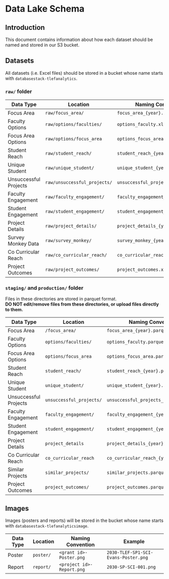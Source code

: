 # Data Lake Schema
## Introduction
This document contains information about how each dataset should be named and stored in our S3 bucket.

## Datasets
All datasets (i.e. Excel files) should be stored in a bucket whose name starts with `databasestack-tlefanalytics`. 

### `raw/` folder

| Data Type | Location | Naming Convention | Example |
| --------- | -------- | ----------------- | ------- |
| Focus Area | `raw/focus_area/` | `focus_area_{year}.xlsx` | `focus_area_2024.xlsx`|
| Faculty Options | `raw/options/faculties/` | `options_faculty.xlsx` | `options_faculty.xlsx` |
| Focus Area Options | `raw/options/focus_area` | `options_focus_area.xlsx` | `options_focus_area.xlsx` |
| Student Reach | `raw/student_reach/` | `student_reach_{year}.xlsx` | `student_reach_2024.xlsx` |
| Unique Student | `raw/unique_student/` | `unique_student_{year}.xlsx` | `unique_student_2024.xlsx` |
| Unsuccessful Projects | `raw/unsuccessful_projects/` | `unsuccessful_projects_{year}.xlsx` | `unsuccessful_projects_2024.xlsx` |
| Faculty Engagement | `raw/faculty_engagement/` | `faculty_engagement_{year}.xlsx` | `faculty_engagement_2024.xlsx` |
| Student Engagement | `raw/student_engagement/` | `student_engagement_{year}.xlsx` | `student_engagement_2024.xlsx` |
| Project Details | `raw/project_details/` | `project_details_{year}.xlsx` | `project_details_2024.xlsx` |
| Survey Monkey Data | `raw/survey_monkey/` | `survey_monkey_{year}.xlsx` | `survey_monkey_2024.xlsx` |
| Co Curricular Reach | `raw/co_curricular_reach/` | `co_curricular_reach_{year}.xlsx` |`co_curricular_reach_2024.xlsx` |
| Project Outcomes | `raw/project_outcomes/` | `project_outcomes.xlsx` | `project_outcomes.xlsx` |

### `staging/` and `production/` folder

Files in these directories are stored in parquet format.\
**DO NOT edit/remove files from these directories, or upload files directly to them.**

| Data Type | Location | Naming Convention | Example |
| --------- | -------- | ----------------- | ------- |
| Focus Area | `/focus_area/` | `focus_area_{year}.parquet` | `focus_area_2024.parquet`|
| Faculty Options | `options/faculties/` | `options_faculty.parquet` | `options_faculty.parquet` |
| Focus Area Options | `options/focus_area` | `options_focus_area.parquet` | `options_focus_area.parquet` |
| Student Reach | `student_reach/` | `student_reach_{year}.parquet` | `student_reach_2024.parquet` |
| Unique Student | `unique_student/` | `unique_student_{year}.parquet` | `unique_student_2024.parquet` |
| Unsuccessful Projects | `unsuccessful_projects/` | `unsuccessful_projects_{year}.parquet` | `unsuccessful_projects_2024.parquet` |
| Faculty Engagement | `faculty_engagement/` | `faculty_engagement_{year}.parquet` | `faculty_engagement_2024.parquet` |
| Student Engagement | `student_engagement/` | `student_engagement_{year}.parquet` | `student_engagement_2024.parquet` |
| Project Details | `project_details` | `project_details_{year}.parquet` | `project_details_2024.parquet` |
| Co Curricular Reach | `co_curricular_reach` | `co_curricular_reach_{year}.parquet` |`co_curricular_reach_2024.parquet` |
| Similar Projects | `similar_projects/` | `similar_projects.parquet` | `similar_projects.parquet` |
| Project Outcomes | `project_outcomes/` | `project_outcomes.parquet` | `project_outcomes.parquet` |

## Images
Images (posters and reports) will be stored in the bucket whose name starts with `databasestack-tlefanalyticsimage`.

| Data Type | Location | Naming Convention | Example |
| --------- | -------- | ----------------- | ------- |
| Poster | `poster/` | `<grant id>-Poster.png` | `2030-TLEF-SP1-SCI-Evans-Poster.png` |
| Report | `report/` |`<project id>-Report.png` | `2030-SP-SCI-001.png` |
